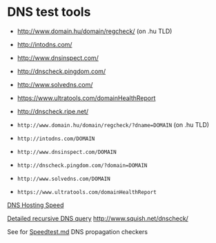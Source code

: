 # DNS test tools

- http://www.domain.hu/domain/regcheck/ (on .hu TLD)
- http://intodns.com/
- http://www.dnsinspect.com/
- http://dnscheck.pingdom.com/
- http://www.solvedns.com/
- https://www.ultratools.com/domainHealthReport
- http://dnscheck.ripe.net/

- `http://www.domain.hu/domain/regcheck/?dname=DOMAIN` (on .hu TLD)
- `http://intodns.com/DOMAIN`
- `http://www.dnsinspect.com/DOMAIN`
- `http://dnscheck.pingdom.com/?domain=DOMAIN`
- `http://www.solvedns.com/DOMAIN`
- `https://www.ultratools.com/domainHealthReport`

[DNS Hosting Speed](https://www.ultratools.com/tools/dnsHostingSpeed)

[Detailed recursive DNS query](https://dnsquery.org/)
http://www.squish.net/dnscheck/

See for [Speedtest.md](./Speedtest.md) DNS propagation checkers
